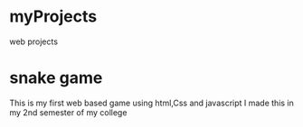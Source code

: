 # myProjects
web projects

# snake game
This is my first web based game using html,Css and javascript
I made this in my 2nd semester of my college

